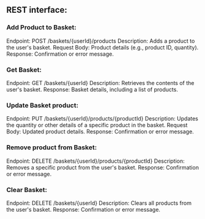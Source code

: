 
## REST interface:
### Add Product to Basket:
Endpoint: POST /baskets/{userId}/products
Description: Adds a product to the user's basket.
Request Body: Product details (e.g., product ID, quantity).
Response: Confirmation or error message.

### Get Basket:
Endpoint: GET /baskets/{userId}
Description: Retrieves the contents of the user's basket.
Response: Basket details, including a list of products.

### Update Basket product:
Endpoint: PUT /baskets/{userId}/products/{productId}
Description: Updates the quantity or other details of a specific product in the basket.
Request Body: Updated product details.
Response: Confirmation or error message.

### Remove product from Basket:
Endpoint: DELETE /baskets/{userId}/products/{productId}
Description: Removes a specific product from the user's basket.
Response: Confirmation or error message.

### Clear Basket:
Endpoint: DELETE /baskets/{userId}
Description: Clears all products from the user's basket.
Response: Confirmation or error message.